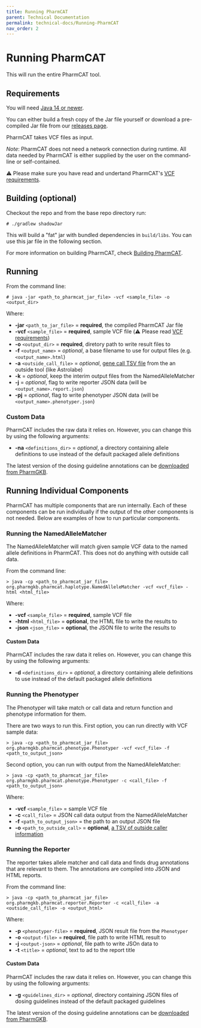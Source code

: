 ```yaml
---
title: Running PharmCAT
parent: Technical Documentation
permalink: technical-docs/Running-PharmCAT
nav_order: 2
---
```

# Running PharmCAT

This will run the entire PharmCAT tool.

## Requirements

You will need [Java 14 or newer](https://adoptium.net/index.html?variant=openjdk17&jvmVariant=hotspot).

You can either build a fresh copy of the Jar file yourself or download a pre-compiled Jar file from our [releases page](https://github.com/PharmGKB/PharmCAT/releases/).

PharmCAT takes VCF files as input.

_Note_: PharmCAT does not need a network connection during runtime. All data needed by PharmCAT is either supplied by 
the user on the command-line or self-contained.

:warning: Please make sure you have read and undertand PharmCAT's [VCF requirements](VCF-Requirements).

## Building (optional)

Checkout the repo and from the base repo directory run:

```commandline
# ./gradlew shadowJar
```

This will build a "fat" jar with bundled dependencies in `build/libs`. You can use this jar file in the following section.

For more information on building PharmCAT, check [Building PharmCAT](Building-PharmCAT).


## Running

From the command line:

```commandline
# java -jar <path_to_pharmcat_jar_file> -vcf <sample_file> -o <output_dir>
```

Where:

* __-jar__ `<path_to_jar_file>` = __required__, the compiled PharmCAT Jar file
* __-vcf__ `<sample_file>` = __required__, sample VCF file (:warning: Please read [VCF requirements](VCF-Requirements))
* __-o__ `<output_dir>` = __required__, diretory path to write result files to
* __-f__ `<output_name>` = _optional_, a base filename to use for output files (e.g. `<output_name>.html`)
* __-a__ `<outside_call_file>` = _optional_, [gene call TSV file](Outside-Call-Format) from the an outside tool (like Astrolabe)
* __-k__ = _optional_, keep the interim output files from the NamedAlleleMatcher
* __-j__ = _optional_, flag to write reporter JSON data (will be `<output_name>.report.json`)
* __-pj__ = _optional_, flag to write phenotyper JSON data (will be `<output_name>.phenotyper.json`)


### Custom Data

PharmCAT includes the raw data it relies on.  However, you can change this by using the following arguments:

* __-na__ `<definitions_dir>` = _optional_, a directory containing allele definitions to use instead of the default packaged allele definitions

The latest version of the dosing guideline annotations can be [downloaded from PharmGKB](https://www.pharmgkb.org/downloads).


## Running Individual Components

PharmCAT has multiple components that are run internally. Each of these components can be run individually if the 
output of the other components is not needed. Below are examples of how to run particular components.

### Running the NamedAlleleMatcher

The NamedAlleleMatcher will match given sample VCF data to the named allele definitions in PharmCAT. This does not do 
anything with outside call data.

From the command line:

```commandline
> java -cp <path_to_pharmcat_jar_file> org.pharmgkb.pharmcat.haplotype.NamedAlleleMatcher -vcf <vcf_file> -html <html_file>
```

Where:

* __-vcf__ `<sample_file>` = __required__, sample VCF file
* __-html__ `<html_file>` = __optional__, the HTML file to write the results to
* __-json__ `<json_file>` = __optional__, the JSON file to write the results to


#### Custom Data

PharmCAT includes the raw data it relies on.  However, you can change this by using the following arguments:

* __-d__ `<definitions_dir>` = _optional_, a directory containing allele definitions to use instead of the default packaged allele definitions


### Running the Phenotyper

The Phenotyper will take match or call data and return function and phenotype information for them.

There are two ways to run this. First option, you can run directly with VCF sample data:

```commandline
> java -cp <path_to_pharmcat_jar_file> org.pharmgkb.pharmcat.phenotype.Phenotyper -vcf <vcf_file> -f <path_to_output_json>
```

Second option, you can run with output from the NamedAlleleMatcher:

```commandline
> java -cp <path_to_pharmcat_jar_file> org.pharmgkb.pharmcat.phenotype.Phenotyper -c <call_file> -f <path_to_output_json>
```

Where:

* __-vcf__ `<sample_file>` = sample VCF file
* __-c__ `<call_file>` = JSON call data output from the NamedAlleleMatcher
* __-f__ `<path_to_output_json>` = the path to an output JSON file
* __-o__ `<path_to_outside_call>` = __optional__, [a TSV of outside caller information](Outside-Call-Format)


### Running the Reporter

The reporter takes allele matcher and call data and finds drug annotations that are relevant to them. The annotations
are compiled into JSON and HTML reports.

From the command line:

```commandline
> java -cp <path_to_pharmcat_jar_file> org.pharmgkb.pharmcat.reporter.Reporter -c <call_file> -a <outside_call_file> -o <output_html>
```

Where:

* __-p__ `<phenotyper-file>` = __required__, JSON result file from the `Phenotyper`
* __-o__ `<output-file>` = __required__, file path to write HTML result to
* __-j__ `<output-json>` = _optional_, file path to write JSOn data to
* __-t__ `<title>` = _optional_, text to ad to the report title


#### Custom Data

PharmCAT includes the raw data it relies on.  However, you can change this by using the following arguments:

* __-g__ `<guidelines_dir>` = _optional_, directory containing JSON files of dosing guidelines instead of the default packaged guidelines

The latest version of the dosing guideline annotations can be [downloaded from PharmGKB](https://www.pharmgkb.org/downloads).
